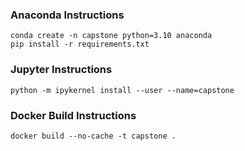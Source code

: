 ### Anaconda Instructions

` conda create -n capstone python=3.10 anaconda `  
` pip install -r requirements.txt ` 


### Jupyter Instructions 
` python -m ipykernel install --user --name=capstone ` 

### Docker Build Instructions

` docker build --no-cache -t capstone . `  
